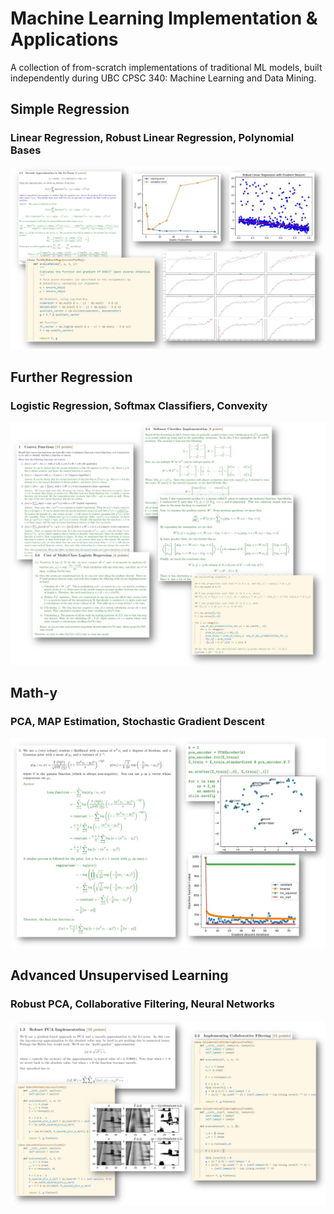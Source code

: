 # Machine Learning Implementation & Applications
A collection of from-scratch implementations of traditional ML models, built independently during UBC CPSC 340: Machine Learning and Data Mining.

## Simple Regression
### Linear Regression, Robust Linear Regression,  Polynomial Bases
![lin-reg-display](SimpleReg/figs/display-simple-reg-1.jpg)

## Further Regression
### Logistic Regression, Softmax Classifiers, Convexity
![further-reg-display](FurtherReg/display-further-reg.jpg)

## Math-y
### PCA, MAP Estimation, Stochastic Gradient Descent
![mathy-display](MathyML/figs/display-math.jpg)

## Advanced Unsupervised Learning
### Robust PCA, Collaborative Filtering, Neural Networks
![advunsup-display](AdvancedUnsupervised/figs/display-unsup.jpg)